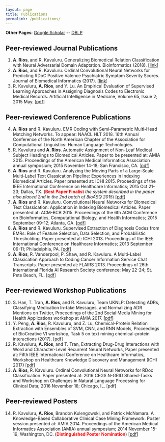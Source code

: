 ```yaml
---
layout: page
title: Publications
permalink: /publications/
---
```

**Other Pages**: [Google Scholar](https://scholar.google.com/citations?user=KJr3ptUAAAAJ&hl=en) -- [DBLP](http://dblp.uni-trier.de/pers/hd/r/Rios:Anthony)

## Peer-reviewed Journal Publications
<ol>
<li><b>A. Rios</b>, and R. Kavuluru. Generalizing Biomedical Relation Classification with Neural Adversarial Domain Adaptation. Bioinformatics (2018). [<a href="https://academic.oup.com/bioinformatics/advance-article-abstract/doi/10.1093/bioinformatics/bty190/4953706?redirectedFrom=PDF">link</a>]</li>
<li><b>A. Rios</b>, and R. Kavuluru. Ordinal Convolutional Neural Networks for Predicting RDoC Positive Valence Psychiatric Symptom Severity Scores. Journal of Biomedical Informatics (2017). [<a href="http://www.sciencedirect.com/science/article/pii/S153204641730103X">link</a>]</li>
<li>R. Kavuluru, <b>A. Rios</b>, and Y. Lu. An Empirical Evaluation of Supervised Learning Approaches in Assigning Diagnosis Codes to Electronic Medical Records. Artificial Intelligence in Medicine, Volume 65, Issue 2; 2015 May. [<a href="https://pdfs.semanticscholar.org/6a4b/00b70a37f577a99640fc643c2177675db1fd.pdf">pdf</a>]</li>
</ol>

## Peer-reviewed Conference Publications
<ol start="4">
<li><b>A. Rios</b> and R. Kavuluru. EMR Coding with Semi-Parametric Multi-Head Matching Networks. To appear: NAACL HLT 2018. 16th Annual Conference of the North American Chapter of the Association for Computational Linguistics: Human Language Technologies.</li>
<li>R. Kavuluru and <b>A. Rios</b>. Automatic Assignment of Non-Leaf Medical Subject Headings to Biomedical Articles. Paper to be presented at: AMIA 2015. Proceedings of the American Medical Informatics Association annual symposium; 2015 November 14-18; San Francisco, CA. [<a href="https://www.ncbi.nlm.nih.gov/pmc/articles/PMC4765689/pdf/2247586.pdf">pdf</a>]</li>
<li><b>A. Rios</b> and R. Kavuluru. Analyzing the Moving Parts of a Large-Scale Multi-Label Text Classication Pipeline: Experiences in Indexing Biomedical Articles. Paper presented at: ICHI 2015. Proceedings of the IEEE International Conference on Healthcare Informatics; 2015 Oct 21-23; Dallas, TX. (<b><font color="red">Best Paper Finalist</font></b> <i>the system described in the paper also placed 2nd in the 2nd batch of BioASQ 2015</i>) [<a href="https://pdfs.semanticscholar.org/5223/3f3eaa85c94fb18b2df81e4fda06ecc5e894.pdf">pdf</a>]</li>
<li><b>A. Rios</b> and R. Kavuluru. Convolutional Neural Networks for Biomedical Text Classication: Application in Indexing Biomedical Articles. Paper presented at: ACM-BCB 2015. Proceedings of the 6th ACM Conference on Bioinformatics, Computational Biology, and Health Informatics; 2015 September 09-12; Atlanta, GA. [<a href="https://pdfs.semanticscholar.org/2866/9e91f56ac52ab4978150093c2b2662283986.pdf">pdf</a>]</li>
<li><b>A. Rios</b> and R. Kavuluru. Supervised Extraction of Diagnosis Codes from EMRs: Role of Feature Selection, Data Selection, and Probabilistic Thresholding. Paper presented at: ICHI 2013. Proceedings of the IEEE International Conference on Healthcare Informatics; 2013 September 09-11; Philadelphia, PA. [<a href="https://pdfs.semanticscholar.org/4354/f1c8b058a5da4b30ffba97131edcf4fd79e7.pdf">pdf</a>]</li>
<li><b>A. Rios</b>, R. Vanderpool, P. Shaw, and R. Kavuluru. A Multi-Label Classication Approach to Coding Cancer Information Service Chat Transcripts. Paper presented at: FLAIRS 2013. Proceedings of 26th International Florida AI Research Society conference; May 22-24; St. Pete Beach, FL. [<a href="https://pdfs.semanticscholar.org/4354/f1c8b058a5da4b30ffba97131edcf4fd79e7.pdf">pdf</a>]</li>
</ol>


## Peer-reviewed Workshop Publications
<ol start="10">
<li>S. Han, T. Tran, <b>A. Rios</b>, and R. Kavuluru, Team UKNLP: Detecting ADRs, Classifying Medication In-take Messages, and Normalizing ADR Mentions on Twitter, Proceedings of the 2nd Social Media Mining for Health Applications workshop at AMIA 2017. [<a href="https://healthlanguageprocessing.files.wordpress.com/2017/10/sharedtask_uknlp.pdf">pdf</a>]</li>
<li>Y. Peng, <b>A. Rios</b>, R. Kavuluru, and Z. Lu, Chemical-Protein Relation Extraction with Ensembles of SVM, CNN, and RNN Models, Proceedings of BioCreative VI workshop, Task 5 on text mining chemical-protein interactions (2017). [<a href="http://www.biocreative.org/media/store/files/2017/ProceedingsBCVI_v1.pdf">pdf</a>]</li>
<li> R. Kavuluru, <b>A. Rios</b>, and T. Tran, Extracting Drug-Drug Interactions with Word and Character-Level Recurrent Neural Networks, Paper presented at: Fifth IEEE International Conference on Healthcare Informatics, Workshop on Healthcare Knowledge Discovery and Management (ICHI 2017)  [<a href="https://www.ncbi.nlm.nih.gov/pmc/articles/PMC5639883/pdf/nihms907942.pdf">pdf</a>]</li>
<li><b>A. Rios</b>, R. Kavuluru. Ordinal Convolutional Neural Networks for RDoc Classification. Paper presented at: 2016 CEGS N-GRID Shared-Tasks and Workshop on Challenges in Natural Language Processing for Clinical Data; 2016 November 18; Chicago, IL. [pdf]</li>
</ol>

## Peer-reviewed Posters
<ol start="14">
<li>R. Kavuluru, <b>A. Rios</b>, Brandon Kulengowski, and Patrick McNamara. A Knowledge-Based Collaborative Clinical Case Mining Framework. Poster session presented at: AMIA 2014. Proceedings of the American Medical Informatics Association (AMIA) annual symposium; 2014 November 15-19; Washington, DC. (<b><font color="red">Distinguished Poster Nomination</font></b>) [<a href="https://knowledge.amia.org/56638-amia-1.1540970/t-005-1.1543914/f-005-1.1543915/a-389-1.1544504/an-389-1.1544505?timeStamp=1490724218726">pdf</a>]</li>
</ol>
